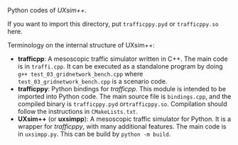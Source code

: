 Python codes of *UXsim++*. 

If you want to import this directory, put `trafficppy.pyd` or `trafficppy.so` here.

Terminology on the internal structure of UXsim++:

- **trafficpp**: A mesoscopic traffic simulator written in C++. The main code is in `traffi.cpp`. It can be executed as a standalone program by doing `g++ test_03_gridnetwork_bench.cpp` where `test_03_gridnetwork_bench.cpp` is a scenario code.
- **trafficppy**: Python bindings for *trafficpp*. This module is intended to be imported into Python code. The main source file is `bindings.cpp`, and the compiled binary is `trafficppy.pyd` or`trafficppy.so`. Compilation should follow the instructions in `CMakeLists.txt`.
- **UXsim++** (or **uxsimpp**): A mesoscopic traffic simulator for Python. It is a wrapper for *trafficppy*, with many additional features. The main code is in `uxsimpp.py`. This can be build by `python -m build`.
